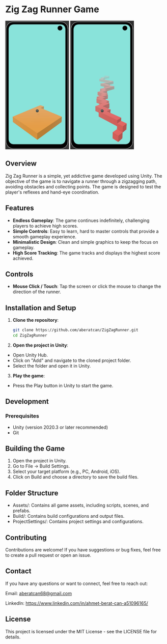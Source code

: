 # Zig Zag Runner Game

<div>   
   <img src="/screenshot.jpg" alt="Zig Zag Runner" width="200"/>
   <img src="/screenshot2.jpg" alt="Zig Zag Runner" width="200"/>
</div>

## Overview

Zig Zag Runner is a simple, yet addictive game developed using Unity. The objective of the game is to navigate a runner through a zigzagging path, avoiding obstacles and collecting points. The game is designed to test the player's reflexes and hand-eye coordination.

## Features

- **Endless Gameplay**: The game continues indefinitely, challenging players to achieve high scores.
- **Simple Controls**: Easy to learn, hard to master controls that provide a smooth gameplay experience.
- **Minimalistic Design**: Clean and simple graphics to keep the focus on gameplay.
- **High Score Tracking**: The game tracks and displays the highest score achieved.

## Controls

- **Mouse Click / Touch**: Tap the screen or click the mouse to change the direction of the runner.

## Installation and Setup

1. **Clone the repository**:
   ```bash
   git clone https://github.com/aberatcan/ZigZagRunner.git
   cd ZigZagRunner

2. **Open the project in Unity**:

- Open Unity Hub.
- Click on "Add" and navigate to the cloned project folder.
- Select the folder and open it in Unity.
    
3. **Play the game**:

- Press the Play button in Unity to start the game.

## Development

### Prerequisites
- Unity (version 2020.3 or later recommended)
- Git

## Building the Game
1. Open the project in Unity.
2. Go to File -> Build Settings.
3. Select your target platform (e.g., PC, Android, iOS).
4. Click on Build and choose a directory to save the build files.

## Folder Structure
- Assets/: Contains all game assets, including scripts, scenes, and prefabs.
- Build/: Contains build configurations and output files.
- ProjectSettings/: Contains project settings and configurations.

## Contributing
Contributions are welcome! If you have suggestions or bug fixes, feel free to create a pull request or open an issue.

## Contact
If you have any questions or want to connect, feel free to reach out:

Email: aberatcan68@gmail.com

LinkedIn: https://www.linkedin.com/in/ahmet-berat-can-a51096165/

## License
This project is licensed under the MIT License - see the LICENSE file for details.
